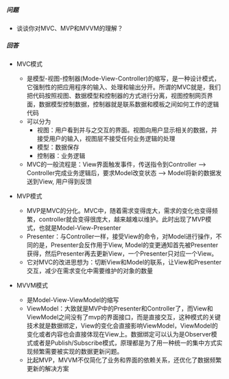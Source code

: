 ###  

##### 问题

- 谈谈你对MVC、MVP和MVVM的理解？

##### 回答

- MVC模式

  - 是模型-视图-控制器(Mode-View-Controller)的缩写，是一种设计模式，它强制性的把应用程序的输入、处理和输出分开。所谓的MVC就是，我们把代码按照视图、数据模型和控制器的方式进行分离，视图控制网页界面，数据模型控制数据，控制器就是联系数据和模板之间如何工作的逻辑代码
  - 可以分为
    - 视图：用户看到并与之交互的界面。视图向用户显示相关的数据，并接受用户的输入，视图层不接受任何业务逻辑的处理
    - 模型：数据保存
    - 控制器：业务逻辑
  - MVC的一般流程是：View界面触发事件，传送指令到Controller --> Controller完成业务逻辑后，要求Model改变状态 --> Model将新的数据发送到View, 用户得到反馈

- MVP模式

  - MVP是MVC的分化。MVC中，随着需求变得庞大，需求的变化也变得频繁，controller就会变得很庞大，越来越难以维护。此时出现了MVP模式，也就是Model-View-Presenter
  - Presenter：与Controller一样，接受View的命令，对Model进行操作，不同的是，Presenter会反作用于View, Model的变更通知首先被Presenter获得，然后Presenter再去更新View，一个Presenter只对应一个View。
  - 它对MVC的改进思想为：切断View和Model的联系，让View和Presenter交互，减少在需求变化中需要维护的对象的数量

- MVVM模式

  - 是Model-View-ViewModel的缩写
  - ViewModel：大致就是MVP中的Presenter和Controller了，而View和ViewModel之间没有了mvp的界面接口，而是直接交互，这种模式的关键技术就是数据绑定，View的变化会直接影响ViewModel，ViewModel的变化或者内容也会直接体现在View上。数据绑定可以认为是Observer模式或者是Publish/Subscribe模式，原理都是为了用一种统一的集中方式实现频繁需要被实现的数据更新问题。
  - 比起MVP，MVVM不仅简化了业务和界面的依赖关系，还优化了数据频繁更新的解决方案

  ​

  ​

  ​

  ​

